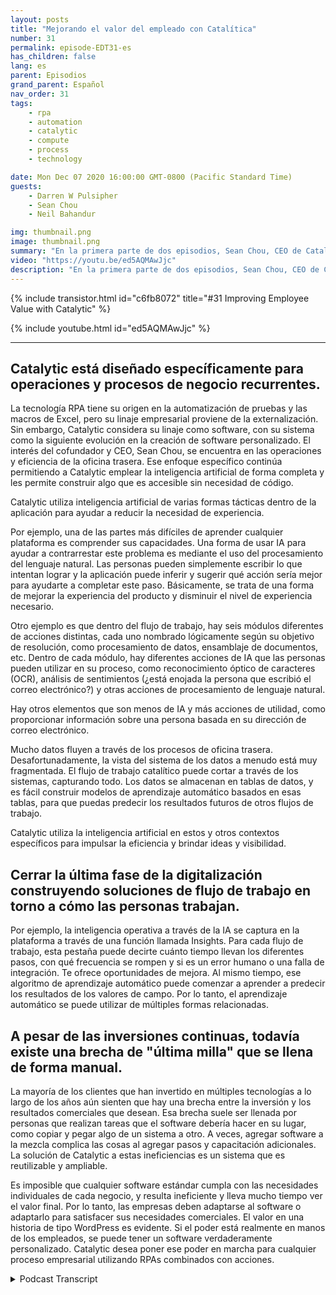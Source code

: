 ```yaml
---
layout: posts
title: "Mejorando el valor del empleado con Catalítica"
number: 31
permalink: episode-EDT31-es
has_children: false
lang: es
parent: Episodios
grand_parent: Español
nav_order: 31
tags:
    - rpa
    - automation
    - catalytic
    - compute
    - process
    - technology

date: Mon Dec 07 2020 16:00:00 GMT-0800 (Pacific Standard Time)
guests:
    - Darren W Pulsipher
    - Sean Chou
    - Neil Bahandur

img: thumbnail.png
image: thumbnail.png
summary: "En la primera parte de dos episodios, Sean Chou, CEO de Catalytic, y Neil Bahandur, Jefe de Asociaciones de Catalytic, se unen a Darren para hablar sobre la tecnología de Catalytic y cómo los RPAs pueden ayudar a los empleados a volverse más valiosos a través de la automatización de procesos repetitivos de la oficina."
video: "https://youtu.be/ed5AQMAwJjc"
description: "En la primera parte de dos episodios, Sean Chou, CEO de Catalytic, y Neil Bahandur, Jefe de Asociaciones de Catalytic, se unen a Darren para hablar sobre la tecnología de Catalytic y cómo los RPAs pueden ayudar a los empleados a volverse más valiosos a través de la automatización de procesos repetitivos de la oficina."
---
```


<div>
{% include transistor.html id="c6fb8072" title="#31 Improving Employee Value with Catalytic" %}

{% include youtube.html id="ed5AQMAwJjc" %}
</div>

---

## Catalytic está diseñado específicamente para operaciones y procesos de negocio recurrentes.

La tecnología RPA tiene su origen en la automatización de pruebas y las macros de Excel, pero su linaje empresarial proviene de la externalización. Sin embargo, Catalytic considera su linaje como software, con su sistema como la siguiente evolución en la creación de software personalizado. El interés del cofundador y CEO, Sean Chou, se encuentra en las operaciones y eficiencia de la oficina trasera. Ese enfoque específico continúa permitiendo a Catalytic emplear la inteligencia artificial de forma completa y les permite construir algo que es accesible sin necesidad de código.

Catalytic utiliza inteligencia artificial de varias formas tácticas dentro de la aplicación para ayudar a reducir la necesidad de experiencia.

Por ejemplo, una de las partes más difíciles de aprender cualquier plataforma es comprender sus capacidades. Una forma de usar IA para ayudar a contrarrestar este problema es mediante el uso del procesamiento del lenguaje natural. Las personas pueden simplemente escribir lo que intentan lograr y la aplicación puede inferir y sugerir qué acción sería mejor para ayudarte a completar este paso. Básicamente, se trata de una forma de mejorar la experiencia del producto y disminuir el nivel de experiencia necesario.

Otro ejemplo es que dentro del flujo de trabajo, hay seis módulos diferentes de acciones distintas, cada uno nombrado lógicamente según su objetivo de resolución, como procesamiento de datos, ensamblaje de documentos, etc. Dentro de cada módulo, hay diferentes acciones de IA que las personas pueden utilizar en su proceso, como reconocimiento óptico de caracteres (OCR), análisis de sentimientos (¿está enojada la persona que escribió el correo electrónico?) y otras acciones de procesamiento de lenguaje natural.

Hay otros elementos que son menos de IA y más acciones de utilidad, como proporcionar información sobre una persona basada en su dirección de correo electrónico.

Mucho datos fluyen a través de los procesos de oficina trasera. Desafortunadamente, la vista del sistema de los datos a menudo está muy fragmentada. El flujo de trabajo catalítico puede cortar a través de los sistemas, capturando todo. Los datos se almacenan en tablas de datos, y es fácil construir modelos de aprendizaje automático basados en esas tablas, para que puedas predecir los resultados futuros de otros flujos de trabajo.

Catalytic utiliza la inteligencia artificial en estos y otros contextos específicos para impulsar la eficiencia y brindar ideas y visibilidad.

## Cerrar la última fase de la digitalización construyendo soluciones de flujo de trabajo en torno a cómo las personas trabajan.

Por ejemplo, la inteligencia operativa a través de la IA se captura en la plataforma a través de una función llamada Insights. Para cada flujo de trabajo, esta pestaña puede decirte cuánto tiempo llevan los diferentes pasos, con qué frecuencia se rompen y si es un error humano o una falla de integración. Te ofrece oportunidades de mejora. Al mismo tiempo, ese algoritmo de aprendizaje automático puede comenzar a aprender a predecir los resultados de los valores de campo. Por lo tanto, el aprendizaje automático se puede utilizar de múltiples formas relacionadas.

## A pesar de las inversiones continuas, todavía existe una brecha de "última milla" que se llena de forma manual.

La mayoría de los clientes que han invertido en múltiples tecnologías a lo largo de los años aún sienten que hay una brecha entre la inversión y los resultados comerciales que desean. Esa brecha suele ser llenada por personas que realizan tareas que el software debería hacer en su lugar, como copiar y pegar algo de un sistema a otro. A veces, agregar software a la mezcla complica las cosas al agregar pasos y capacitación adicionales. La solución de Catalytic a estas ineficiencias es un sistema que es reutilizable y ampliable.

Es imposible que cualquier software estándar cumpla con las necesidades individuales de cada negocio, y resulta ineficiente y lleva mucho tiempo ver el valor final. Por lo tanto, las empresas deben adaptarse al software o adaptarlo para satisfacer sus necesidades comerciales. El valor en una historia de tipo WordPress es evidente. Si el poder está realmente en manos de los empleados, se puede tener un software verdaderamente personalizado. Catalytic desea poner ese poder en marcha para cualquier proceso empresarial utilizando RPAs combinados con acciones.



<details>
<summary> Podcast Transcript </summary>

<p></p>

</details>
